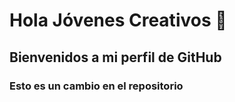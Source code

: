 # Hola Jóvenes Creativos 👋
## Bienvenidos a mi perfil de GitHub
### Esto es un cambio en el repositorio